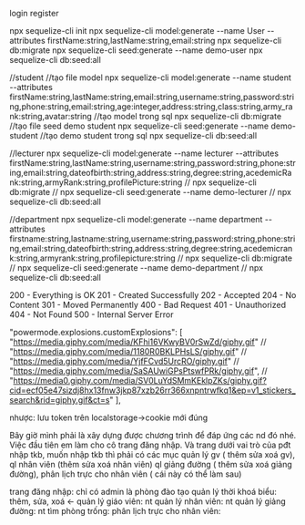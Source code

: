 login
register

npx sequelize-cli init
npx sequelize-cli model:generate --name User --attributes firstName:string,lastName:string,email:string
npx sequelize-cli db:migrate
npx sequelize-cli seed:generate --name demo-user
npx sequelize-cli db:seed:all

//student
//tạo file model
npx sequelize-cli model:generate --name student --attributes firstName:string,lastName:string,email:string,username:string,password:string,phone:string,email:string,age:integer,address:string,class:string,army_rank:string,avatar:string
//tạo model trong sql
npx sequelize-cli db:migrate
//tạo file seed demo student
npx sequelize-cli seed:generate --name demo-student
//tạo demo student trong sql
npx sequelize-cli db:seed:all

//lecturer
npx sequelize-cli model:generate --name lecturer --attributes firstName:string,lastName:string,username:string,password:string,phone:string,email:string,dateofbirth:string,address:string,degree:string,acedemicRank:string,armyRank:string,profilePicture:string
//
npx sequelize-cli db:migrate
//
npx sequelize-cli seed:generate --name demo-lecturer
//
npx sequelize-cli db:seed:all

//department
npx sequelize-cli model:generate --name department --attributes firstname:string,lastname:string,username:string,password:string,phone:string,email:string,dateofbirth:string,address:string,degree:string,acedemicrank:string,armyrank:string,profilepicture:string
//
npx sequelize-cli db:migrate
//
npx sequelize-cli seed:generate --name demo-department
//
npx sequelize-cli db:seed:all


200 - Everything is OK
201 - Created Successfully
202 - Accepted
204 - No Content
301 - Moved Permanently
400 - Bad Request
401 - Unauthorized
404 - Not Found
500 - Internal Server Error

"powermode.explosions.customExplosions": [
"https://media.giphy.com/media/KFhi16VKwyBV0rSwZd/giphy.gif"
// "https://media.giphy.com/media/1180R0BKLPHsLS/giphy.gif"
// "https://media.giphy.com/media/YjfFCvd5UrcRO/giphy.gif"
// "https://media.giphy.com/media/SaSAUwiGPsPtswfPRk/giphy.gif",
// "https://media0.giphy.com/media/SV0LuYdSMmKEklpZKs/giphy.gif?cid=ecf05e47sizdj8hx13fnw3jkp87xzb26rr366xnpntrwfkq1&ep=v1_stickers_search&rid=giphy.gif&ct=s"
],

nhược:
lưu token trên localstorage->cookie mới đúng

Bây giờ mình phải là xây dựng được chương trình để đáp ứng các nd đó nhé. Việc đầu tiên em làm cho cô trang đăng nhập. Và trang dưới vai trò của pđt nhập tkb, muốn nhập tkb thì phải có các mục quản lý gv ( thêm sửa xoá gv), ql nhân viên (thêm sửa xoá nhân viên) ql giảng đường ( thêm sửa xoá giảng đường), phân lịch trực cho nhân viên ( cái này có thể làm sau)

trang đăng nhập: chỉ có admin là phòng đào tạo 
quản lý thời khoá biểu: thêm, sửa, xoá <-
quản lý giáo viên: nt
quản lý nhân viên: nt
quản lý giảng đường: nt
tìm phòng trống:
phân lịch trực cho nhân viên:
